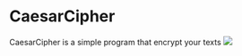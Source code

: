 # CaesarCipher
CaesarCipher is a simple program that encrypt your texts
<img src="https://media.discordapp.net/attachments/850169413331189800/957728916536184952/caesar.gif?width=906&height=463">
